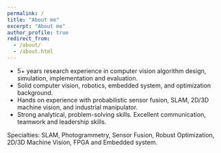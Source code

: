 ```yaml
---
permalink: /
title: "About me"
excerpt: "About me"
author_profile: true
redirect_from: 
  - /about/
  - /about.html
---
```


- 5+ years research experience in computer vision algorithm design, simulation, implementation and evaluation. 
- Solid computer vision, robotics, embedded system, and optimization background.
- Hands on experience with probabilistic sensor fusion, SLAM, 2D/3D machine vision, and industrial manipulator.
- Strong analytical, problem-solving skills. Excellent communication, teamwork and leadership skills.

Specialties: SLAM, Photogrammetry, Sensor Fusion, Robust Optimization, 2D/3D Machine Vision, FPGA and Embedded system.

